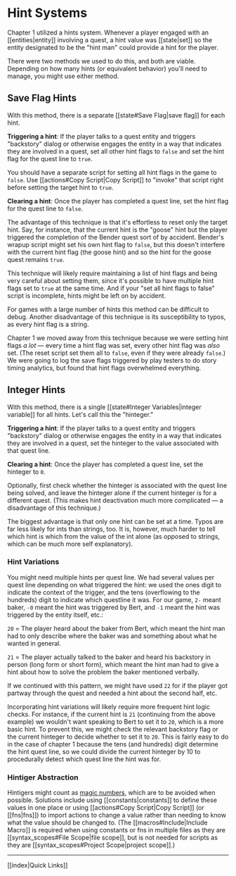 # Hint Systems

Chapter 1 utilized a hints system. Whenever a player engaged with an [[entities|entity]] involving a quest, a hint value was [[state|set]] so the entity designated to be the "hint man" could provide a hint for the player.

There were two methods we used to do this, and both are viable. Depending on how many hints (or equivalent behavior) you'll need to manage, you might use either method.

## Save Flag Hints

With this method, there is a separate [[state#Save Flag|save flag]] for each hint.

**Triggering a hint**: If the player talks to a quest entity and triggers "backstory" dialog or otherwise engages the entity in a way that indicates they are involved in a quest, set all other hint flags to `false` and set the hint flag for the quest line to `true`.

You should have a separate script for setting all hint flags in the game to `false`. Use [[actions#Copy Script|Copy Script]] to "invoke" that script right before setting the target hint to `true`.

**Clearing a hint**: Once the player has completed a quest line, set the hint flag for the quest line to `false`.

The advantage of this technique is that it's effortless to reset only the target hint. Say, for instance, that the current hint is the "goose" hint but the player triggered the completion of the Bender quest sort of by accident. Bender's wrapup script might set his own hint flag to `false`, but this doesn't interfere with the current hint flag (the goose hint) and so the hint for the goose quest remains `true`.

This technique will likely require maintaining a list of hint flags and being very careful about setting them, since it's possible to have multiple hint flags set to `true` at the same time. And if your "set all hint flags to false" script is incomplete, hints might be left on by accident.

For games with a large number of hints this method can be difficult to debug. Another disadvantage of this technique is its susceptibility to typos, as every hint flag is a string.

Chapter 1 we moved away from this technique because we were setting hint flags *a lot* — every time a hint flag was set, every other hint flag was *also* set. (The reset script set them all to `false`, even if they were already `false`.) We were going to log the save flags triggered by play testers to do story timing analytics, but found that hint flags overwhelmed everything.

## Integer Hints

With this method, there is a single [[state#Integer Variables|integer variable]] for all hints. Let's call this the "hinteger."

**Triggering a hint**: If the player talks to a quest entity and triggers "backstory" dialog or otherwise engages the entity in a way that indicates they are involved in a quest, set the hinteger to the value associated with that quest line.

**Clearing a hint**: Once the player has completed a quest line, set the hinteger to `0`.

Optionally, first check whether the hinteger is associated with the quest line being solved, and leave the hinteger alone if the current hinteger is for a different quest. (This makes hint deactivation much more complicated — a disadvantage of this technique.)

The biggest advantage is that only one hint can be set at a time. Typos are far less likely for ints than strings, too. It is, however, much harder to tell which hint is which from the value of the int alone (as opposed to strings, which can be much more self explanatory).

### Hint Variations

You might need multiple hints per quest line. We had several values per quest line depending on what triggered the hint: we used the ones digit to indicate the context of the trigger, and the tens (overflowing to the hundreds) digit to indicate which questline it was. For our game, `2-` meant baker, `-0` meant the hint was triggered by Bert, and `-1` meant the hint was triggered by the entity itself, etc.:

`20` = The player heard about the baker from Bert, which meant the hint man had to only describe where the baker was and something about what he wanted in general.

`21` = The player actually talked to the baker and heard his backstory in person (long form or short form), which meant the hint man had to give a hint about how to solve the problem the baker mentioned verbally.

If we continued with this pattern, we might have used `22` for if the player got partway through the quest and needed a hint about the second half, etc.

Incorporating hint variations will likely require more frequent hint logic checks. For instance, if the current hint is `21` (continuing from the above example) we wouldn't want speaking to Bert to set it to `20`, which is a more basic hint. To prevent this, we might check the relevant backstory flag or the current hinteger to decide whether to set it to `20`. This is fairly easy to do in the case of chapter 1 because the tens (and hundreds) digit determine the hint quest line, so we could divide the current hinteger by 10 to procedurally detect which quest line the hint was for.

### Hintiger Abstraction

Hintigers might count as [magic numbers](https://en.wikipedia.org/wiki/Magic_number_%28programming%29#Unnamed_numerical_constants), which are to be avoided when possible. Solutions include using [[constants|constants]] to define these values in one place or using [[actions#Copy Script|Copy Script]] (or [[fns|fns]]) to import actions to change a value rather than needing to know what the value should be changed to. (The [[macros#Include|Include Macro]] is required when using constants or fns in multiple files as they are [[syntax_scopes#File Scope|file scope]], but is not needed for scripts as they are [[syntax_scopes#Project Scope|project scope]].)

---

[[index|Quick Links]]
